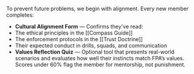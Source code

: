 To prevent future problems, we begin with alignment. Every new member completes:  
- **Cultural Alignment Form** — Confirms they've read:  
- The ethical principles in the [[Compass Guide]]  
- The enforcement protocols in the [[Trust Doctrine]]  
- Their expected conduct in drills, squads, and communication  
- **Values Reflection Quiz** — Optional tool that presents real-world scenarios and evaluates how well their instincts match FPA’s values. Scores under 60% flag the member for mentorship, not punishment.